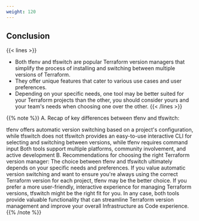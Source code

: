 ```yaml
---
weight: 120
---
```


## Conclusion

{{< lines >}}
- Both tfenv and tfswitch are popular Terraform version managers that simplify the process of installing and switching between multiple versions of Terraform.
- They offer unique features that cater to various use cases and user preferences.
- Depending on your specific needs, one tool may be better suited for your Terraform projects than the other, you should consider yours and your team's needs when choosing one over the other.
{{< /lines >}}

{{% note %}}
A. Recap of key differences between tfenv and tfswitch:

tfenv offers automatic version switching based on a project's configuration, while tfswitch does not
tfswitch provides an easy-to-use interactive CLI for selecting and switching between versions, while tfenv requires command input
Both tools support multiple platforms, community involvement, and active development
B. Recommendations for choosing the right Terraform version manager:
The choice between tfenv and tfswitch ultimately depends on your specific needs and preferences. If you value automatic version switching and want to ensure you're always using the correct Terraform version for each project, tfenv may be the better choice. If you prefer a more user-friendly, interactive experience for managing Terraform versions, tfswitch might be the right fit for you. In any case, both tools provide valuable functionality that can streamline Terraform version management and improve your overall Infrastructure as Code experience.
{{% /note %}}
